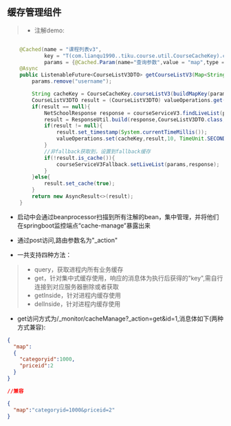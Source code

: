 ## 缓存管理组件


>* 注解demo:


```java

    @Cached(name = "课程列表v3",
            key = "T(com.lianqu1990..tiku.course.util.CourseCacheKey).courseListV3(T(com.lianqu1990..common.utils.web.RequestUtil).getParamSign(#map))",
            params = {@Cached.Param(name="查询参数",value = "map",type = Map.class)})
    @Async
    public ListenableFuture<CourseListV3DTO> getCourseListV3(Map<String,Object> params){
        params.remove("username");

        String cacheKey = CourseCacheKey.courseListV3(buildMapKey(params));
        CourseListV3DTO result = (CourseListV3DTO) valueOperations.get(cacheKey);
        if(result == null){
            NetSchoolResponse response = courseServiceV3.findLiveList(params);
            result = ResponseUtil.build(response,CourseListV3DTO.class,false);
            if(result != null){
                result.set_timestamp(System.currentTimeMillis());
                valueOperations.set(cacheKey,result,10, TimeUnit.SECONDS);
            }
            //非fallback获取到，设置到fallback缓存
            if(!result.is_cache()){
                courseServiceV3Fallback.setLiveList(params,response);
            }
        }else{
            result.set_cache(true);
        }
        return new AsyncResult<>(result);
    }

```

- 启动中会通过beanprocessor扫描到所有注解的bean，集中管理，并将他们在springboot监控端点“cache-manage”暴露出来


- 通过post访问,路由参数名为"_action"

- 一共支持四种方法：

>* query，获取进程内所有业务缓存
>* get，针对集中式缓存使用，响应的消息体为执行后获得的"key",需自行连接到对应服务器删除或者获取
>* getInside，针对进程内缓存使用
>* delInside，针对进程内缓存使用


- get访问方式为/_monitor/cacheManage?_action=get&id=1,消息体如下(两种方式兼容):

```json
{
  "map":
  {
    "categoryid":1000,
    "priceid":2
  }
}


```

```json
//兼容

{
  "map":"categoryid=1000&priceid=2"
}

```